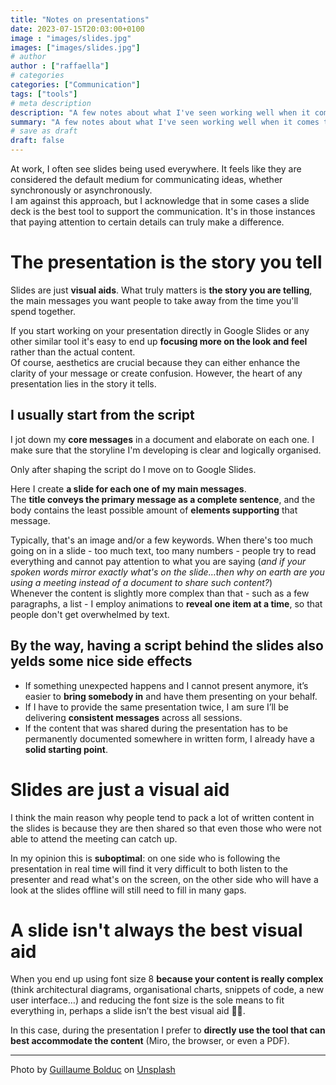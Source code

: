 ```yaml
---
title: "Notes on presentations"
date: 2023-07-15T20:03:00+0100
image : "images/slides.jpg"
images: ["images/slides.jpg"]
# author
author : ["raffaella"]
# categories
categories: ["Communication"]
tags: ["tools"]
# meta description
description: "A few notes about what I've seen working well when it comes to building and delivering presentations"
summary: "A few notes about what I've seen working well when it comes to building and delivering presentations"
# save as draft
draft: false
---
```

At work, I often see slides being used everywhere. It feels like they are considered the default medium for communicating ideas, whether synchronously or asynchronously. <br>
I am against this approach, but I acknowledge that in some cases a slide deck is the best tool to support the communication. It's in those instances that paying attention to certain details can truly make a difference.

# The presentation is the story you tell

Slides are just **visual aids**. What truly matters is **the story you are telling**, the main messages you want people to take away from the time you'll spend together.

If you start working on your presentation directly in Google Slides or any other similar tool it's easy to end up **focusing more on the look and feel** rather than the actual content.<br>
Of course, aesthetics are crucial because they can either enhance the clarity of your message or create confusion. However, the heart of any presentation lies in the story it tells.

## I usually start from the script 

I jot down my **core messages** in a document and elaborate on each one. I make sure that the storyline I'm developing is clear and logically organised.

Only after shaping the script do I move on to Google Slides. 

Here I create **a slide for each one of my main messages**. <br>
The **title conveys the primary message as a complete sentence**, and the body contains the least possible amount of **elements supporting** that message.

Typically, that's an image and/or a few keywords. When there's too much going on in a slide - too much text, too many numbers - people try to read everything and cannot pay attention to what you are saying (_and if your spoken words mirror exactly what's on the slide…then why on earth are you using a meeting instead of a document to share such content?_)<br>
Whenever the content is slightly more complex than that - such as a few paragraphs, a list - I employ animations to **reveal one item at a time**, so that people don't get overwhelmed by text.

## By the way, having a script behind the slides also yelds some nice side effects

- If something unexpected happens and I cannot present anymore, it’s easier to **bring somebody in** and have them presenting on your behalf.
- If I have to provide the same presentation twice, I am sure I’ll be delivering **consistent messages** across all sessions.
- If the content that was shared during the presentation has to be permanently documented somewhere in written form, I already have a **solid starting point**. 

# Slides are just a visual aid 

I think the main reason why people tend to pack a lot of written content in the slides is because they are then shared so that even those who were not able to attend the meeting can catch up. 

In my opinion this is **suboptimal**: on one side who is following the presentation in real time will find it very difficult to both listen to the presenter and read what's on the screen, on the other side who will have a look at the slides offline will still need to fill in many gaps. 

# A slide isn't always the best visual aid

When you end up using font size 8 **because your content is really complex** (think architectural diagrams, organisational charts, snippets of code, a new user interface…) and reducing the font size is the sole means to fit everything in, perhaps a slide isn’t the best visual aid :woman_shrugging:. 

In this case, during the presentation I prefer to **directly use the tool that can best accommodate the content** (Miro, the browser, or even a PDF).

---
Photo by [Guillaume Bolduc](https://unsplash.com/@guibolduc?utm_source=unsplash&utm_medium=referral&utm_content=creditCopyText) on [Unsplash](https://unsplash.com/photos/uBe2mknURG4?utm_source=unsplash&utm_medium=referral&utm_content=creditCopyText)